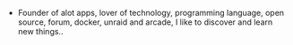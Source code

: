 - Founder of alot apps, lover of technology, programming language, open source, forum, docker, unraid and arcade, I like to discover and learn new things..
  <br>




















































































































































































